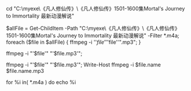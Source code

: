 


cd "C:\myexe\《凡人修仙传》\《凡人修仙传》1501-1600集Mortal's Journey to Immortality 最新动漫解说"


$allFile = Get-ChildItem -Path "C:\myexe\《凡人修仙传》\《凡人修仙传》1501-1600集Mortal's Journey to Immortality 最新动漫解说"  -Filter *.m4a;
foreach ($file in $allFile)
{
 ffmpeg -i ''$file'' ''$file''".mp3";
} 




 ffmpeg -i "'$file'" "'$file.mp3'";

 ffmpeg -i "'$file'" "'$file.mp3'";
Write-Host
ffmpeg -i $file.name $file.name.mp3

for %i in( *.m4a ) do echo %i

